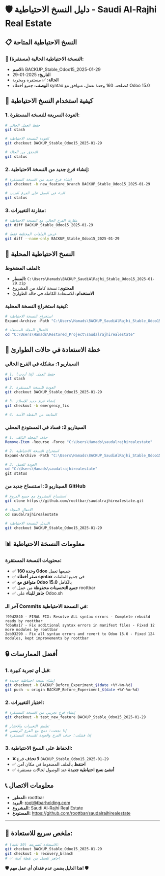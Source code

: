 # 🛡️ دليل النسخ الاحتياطية - Saudi Al-Rajhi Real Estate

## 📋 النسخ الاحتياطية المتاحة

### 🎯 النسخة الاحتياطية الحالية (مستقرة):
- **الاسم:** BACKUP_Stable_Odoo15_2025-01-29
- **التاريخ:** 2025-01-29
- **الحالة:** ✅ مستقرة ومجربة
- **الوصف:** جميع أخطاء syntax مُصلحة، 160 وحدة تعمل، متوافق مع Odoo 15.0

## 🔄 كيفية استخدام النسخ الاحتياطية

### 1. العودة السريعة للنسخة المستقرة:
```bash
# حفظ العمل الحالي
git stash

# العودة للنسخة الاحتياطية
git checkout BACKUP_Stable_Odoo15_2025-01-29

# التحقق من الحالة
git status
```

### 2. إنشاء فرع جديد من النسخة الاحتياطية:
```bash
# إنشاء فرع جديد من النسخة المستقرة
git checkout -b new_feature_branch BACKUP_Stable_Odoo15_2025-01-29

# البدء في العمل على الفرع الجديد
git status
```

### 3. مقارنة التغييرات:
```bash
# مقارنة الفرع الحالي مع النسخة الاحتياطية
git diff BACKUP_Stable_Odoo15_2025-01-29

# عرض الملفات المختلفة فقط
git diff --name-only BACKUP_Stable_Odoo15_2025-01-29
```

## 💾 النسخ الاحتياطية المحلية

### الملف المضغوط:
- **المسار:** `C:\Users\Hamads\BACKUP_SaudiAlRajhi_Stable_Odoo15_2025-01-29.zip`
- **المحتوى:** نسخة كاملة من المشروع
- **الاستخدام:** للاستعادة الكاملة في حالة الطوارئ

### كيفية استخراج النسخة المحلية:
```powershell
# استخراج النسخة الاحتياطية
Expand-Archive -Path "C:\Users\Hamads\BACKUP_SaudiAlRajhi_Stable_Odoo15_2025-01-29.zip" -DestinationPath "C:\Users\Hamads\Restored_Project"

# الانتقال للمجلد المستعاد
cd "C:\Users\Hamads\Restored_Project\saudalrajhirealestate"
```

## 🚨 خطة الاستعادة في حالات الطوارئ

### السيناريو 1: مشكلة في الفرع الحالي
```bash
# 1. حفظ العمل (إذا أردت)
git stash

# 2. العودة للنسخة المستقرة
git checkout BACKUP_Stable_Odoo15_2025-01-29

# 3. إنشاء فرع جديد للإصلاح
git checkout -b emergency_fix

# 4. المتابعة من النقطة الآمنة
```

### السيناريو 2: فساد في المستودع المحلي
```powershell
# 1. حذف المجلد التالف
Remove-Item -Recurse -Force "C:\Users\Hamads\saudalrajhirealestate"

# 2. استخراج النسخة الاحتياطية
Expand-Archive -Path "C:\Users\Hamads\BACKUP_SaudiAlRajhi_Stable_Odoo15_2025-01-29.zip" -DestinationPath "C:\Users\Hamads\"

# 3. العودة للعمل
cd "C:\Users\Hamads\saudalrajhirealestate"
git status
```

### السيناريو 3: استنساخ جديد من GitHub
```bash
# استنساخ المشروع مع جميع الفروع
git clone https://github.com/roottbar/saudalrajhirealestate.git

# الانتقال للمجلد
cd saudalrajhirealestate

# التبديل للنسخة الاحتياطية
git checkout BACKUP_Stable_Odoo15_2025-01-29
```

## 📊 معلومات النسخة الاحتياطية

### محتويات النسخة المستقرة:
- ✅ **160 وحدة Odoo** جميعها تعمل
- ✅ **صفر أخطاء syntax** في جميع الملفات
- ✅ **متوافق مع Odoo 15.0** بالكامل
- ✅ **جميع التحسينات محفوظة** من عمل roottbar
- ✅ **جاهز للبناء** على Odoo.sh

### آخر الـ Commits في النسخة الاحتياطية:
```
f99d2840 - FINAL FIX: Resolve ALL syntax errors - Complete rebuild ready by roottbar
fd6a0a17 - Fix additional syntax errors in manifest files - Fixed 12 more modules by roottbar
2eb93290 - Fix all syntax errors and revert to Odoo 15.0 - Fixed 124 modules, kept improvements by roottbar
```

## 🔒 أفضل الممارسات

### 1. قبل أي تجربة كبيرة:
```bash
# إنشاء نسخة احتياطية جديدة
git checkout -b BACKUP_Before_Experiment_$(date +%Y-%m-%d)
git push -u origin BACKUP_Before_Experiment_$(date +%Y-%m-%d)
```

### 2. اختبار التغييرات:
```bash
# إنشاء فرع تجريبي من النسخة المستقرة
git checkout -b test_new_feature BACKUP_Stable_Odoo15_2025-01-29

# تطبيق التغييرات والاختبار
# إذا نجحت: دمج مع الفرع الرئيسي
# إذا فشلت: حذف الفرع والعودة للنسخة المستقرة
```

### 3. الحفاظ على النسخ الاحتياطية:
- ❌ **لا تحذف** فرع `BACKUP_Stable_Odoo15_2025-01-29`
- ✅ **احتفظ** بالملف المضغوط في مكان آمن
- ✅ **أنشئ نسخ احتياطية جديدة** عند الوصول لحالات مستقرة

## 📞 معلومات الاتصال

- **المطور:** roottbar
- **البريد:** root@tbarholding.com
- **المشروع:** Saudi Al-Rajhi Real Estate
- **المستودع:** https://github.com/roottbar/saudalrajhirealestate

---

## 🎯 ملخص سريع للاستعادة:

```bash
# الاستعادة السريعة (30 ثانية):
git checkout BACKUP_Stable_Odoo15_2025-01-29
git checkout -b recovery_branch
# ✅ جاهز للعمل من نقطة آمنة!
```

**🛡️ هذا الدليل يضمن عدم فقدان أي عمل مهم! 🛡️**

